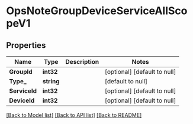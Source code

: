 # OpsNoteGroupDeviceServiceAllScopeV1

## Properties
Name | Type | Description | Notes
------------ | ------------- | ------------- | -------------
**GroupId** | **int32** |  | [optional] [default to null]
**Type_** | **string** |  | [default to null]
**ServiceId** | **int32** |  | [optional] [default to null]
**DeviceId** | **int32** |  | [optional] [default to null]

[[Back to Model list]](../README.md#documentation-for-models) [[Back to API list]](../README.md#documentation-for-api-endpoints) [[Back to README]](../README.md)


